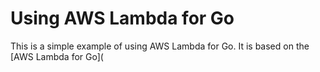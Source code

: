 # Using AWS Lambda for Go

This is a simple example of using AWS Lambda for Go. It is based on the [AWS Lambda for Go](